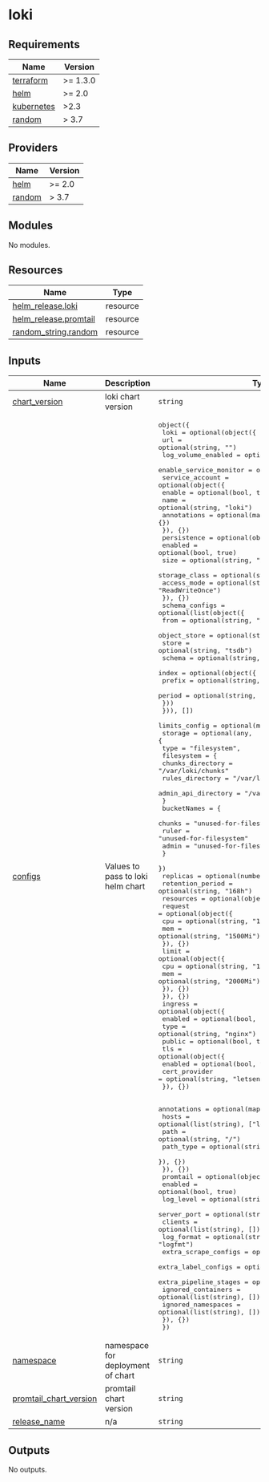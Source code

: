 # loki

<!-- BEGINNING OF PRE-COMMIT-TERRAFORM DOCS HOOK -->
## Requirements

| Name | Version |
|------|---------|
| <a name="requirement_terraform"></a> [terraform](#requirement\_terraform) | >= 1.3.0 |
| <a name="requirement_helm"></a> [helm](#requirement\_helm) | >= 2.0 |
| <a name="requirement_kubernetes"></a> [kubernetes](#requirement\_kubernetes) | >2.3 |
| <a name="requirement_random"></a> [random](#requirement\_random) | > 3.7 |

## Providers

| Name | Version |
|------|---------|
| <a name="provider_helm"></a> [helm](#provider\_helm) | >= 2.0 |
| <a name="provider_random"></a> [random](#provider\_random) | > 3.7 |

## Modules

No modules.

## Resources

| Name | Type |
|------|------|
| [helm_release.loki](https://registry.terraform.io/providers/hashicorp/helm/latest/docs/resources/release) | resource |
| [helm_release.promtail](https://registry.terraform.io/providers/hashicorp/helm/latest/docs/resources/release) | resource |
| [random_string.random](https://registry.terraform.io/providers/hashicorp/random/latest/docs/resources/string) | resource |

## Inputs

| Name | Description | Type | Default | Required |
|------|-------------|------|---------|:--------:|
| <a name="input_chart_version"></a> [chart\_version](#input\_chart\_version) | loki chart version | `string` | `"6.32.0"` | no |
| <a name="input_configs"></a> [configs](#input\_configs) | Values to pass to loki helm chart | <pre>object({<br/>    loki = optional(object({<br/>      url                    = optional(string, "")<br/>      log_volume_enabled     = optional(bool, true)<br/>      enable_service_monitor = optional(bool, false)<br/>      service_account = optional(object({<br/>        enable      = optional(bool, true)<br/>        name        = optional(string, "loki")<br/>        annotations = optional(map(string), {})<br/>      }), {})<br/>      persistence = optional(object({<br/>        enabled       = optional(bool, true)<br/>        size          = optional(string, "20Gi")<br/>        storage_class = optional(string, "")<br/>        access_mode   = optional(string, "ReadWriteOnce")<br/>      }), {})<br/>      schema_configs = optional(list(object({<br/>        from         = optional(string, "2025-01-01")<br/>        object_store = optional(string, "filesystem")<br/>        store        = optional(string, "tsdb")<br/>        schema       = optional(string, "v13")<br/>        index = optional(object({<br/>          prefix = optional(string, "index_")<br/>          period = optional(string, "24h")<br/>        }))<br/>      })), [])<br/>      limits_config = optional(map(string), {})<br/>      storage = optional(any, {<br/>        type = "filesystem",<br/>        filesystem = {<br/>          chunks_directory    = "/var/loki/chunks"<br/>          rules_directory     = "/var/loki/rules"<br/>          admin_api_directory = "/var/loki/admin"<br/>        }<br/>        bucketNames = {<br/>          chunks = "unused-for-filesystem"<br/>          ruler  = "unused-for-filesystem"<br/>          admin  = "unused-for-filesystem"<br/>        }<br/>      })<br/>      replicas         = optional(number, 1)<br/>      retention_period = optional(string, "168h")<br/>      resources = optional(object({<br/>        request = optional(object({<br/>          cpu = optional(string, "1")<br/>          mem = optional(string, "1500Mi")<br/>        }), {})<br/>        limit = optional(object({<br/>          cpu = optional(string, "1500m")<br/>          mem = optional(string, "2000Mi")<br/>        }), {})<br/>      }), {})<br/>      ingress = optional(object({<br/>        enabled = optional(bool, false)<br/>        type    = optional(string, "nginx")<br/>        public  = optional(bool, true)<br/>        tls = optional(object({<br/>          enabled       = optional(bool, true)<br/>          cert_provider = optional(string, "letsencrypt-prod")<br/>        }), {})<br/><br/>        annotations = optional(map(string), {})<br/>        hosts       = optional(list(string), ["loki.example.com"])<br/>        path        = optional(string, "/")<br/>        path_type   = optional(string, "Prefix")<br/>      }), {})<br/>    }), {})<br/>    promtail = optional(object({<br/>      enabled               = optional(bool, true)<br/>      log_level             = optional(string, "info")<br/>      server_port           = optional(string, "3101")<br/>      clients               = optional(list(string), [])<br/>      log_format            = optional(string, "logfmt")<br/>      extra_scrape_configs  = optional(list(any), [])<br/>      extra_label_configs   = optional(list(map(string)), [])<br/>      extra_pipeline_stages = optional(any, [])<br/>      ignored_containers    = optional(list(string), [])<br/>      ignored_namespaces    = optional(list(string), [])<br/>    }), {})<br/>  })</pre> | `{}` | no |
| <a name="input_namespace"></a> [namespace](#input\_namespace) | namespace for deployment of chart | `string` | `"monitoring"` | no |
| <a name="input_promtail_chart_version"></a> [promtail\_chart\_version](#input\_promtail\_chart\_version) | promtail chart version | `string` | `"6.17.0"` | no |
| <a name="input_release_name"></a> [release\_name](#input\_release\_name) | n/a | `string` | `"loki"` | no |

## Outputs

No outputs.
<!-- END OF PRE-COMMIT-TERRAFORM DOCS HOOK -->
